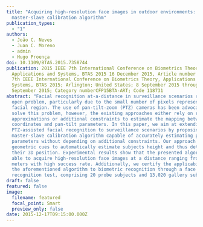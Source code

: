 ```yaml
---
title: "Acquiring high-resolution face images in outdoor environments: A
  master-slave calibration algorithm"
publication_types:
  - "1"
authors:
  - João C. Neves
  - Juan C. Moreno
  - admin
  - Hugo Proença
doi: 10.1109/BTAS.2015.7358744
publication: 2015 IEEE 7th International Conference on Biometrics Theory,
  Applications and Systems, BTAS 2015 16 December 2015, Article number 7358744
  7th IEEE International Conference on Biometrics Theory, Applications and
  Systems, BTAS 2015; Arlington; United States; 8 September 2015 through 11
  September 2015; Category numberCFP15BTA-ART; Code 118731
abstract: "Facial recognition at-a-distance in surveillance scenarios remains an
  open problem, particularly due to the small number of pixels representing the
  facial region. The use of pan-tilt-zoom (PTZ) cameras has been advocated to
  solve this problem, however, the existing approaches either rely on rough
  approximations or additional constraints to estimate the mapping between image
  coordinates and pan-tilt parameters. In this paper, we aim at extending
  PTZ-assisted facial recognition to surveillance scenarios by proposing a
  master-slave calibration algorithm capable of accurately estimating pan-tilt
  parameters without depending on additional constraints. Our approach exploits
  geometric cues to automatically estimate subjects height and thus determine
  their 3D position. Experimental results show that the presented algorithm is
  able to acquire high-resolution face images at a distance ranging from 5 to 40
  meters with high success rate. Additionally, we certify the applicability of
  the aforementioned algorithm to biometric recognition through a face
  recognition test, comprising 20 probe subjects and 13,020 gallery subjects. "
draft: false
featured: false
image:
  filename: featured
  focal_point: Smart
  preview_only: false
date: 2015-12-17T09:15:00.000Z
---
```

